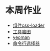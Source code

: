 # 本周作业

- [组件css-loader](../Component/src/custom-css-loader.js)
- [工具脑图](./tool.png)
- [yeoman](./generator)
- [命令行选择器](./select)
